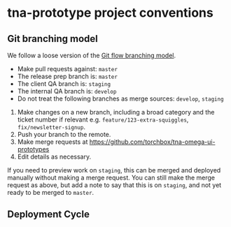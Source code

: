# tna-prototype project conventions

## Git branching model

We follow a loose version of the [Git flow branching model](https://nvie.com/posts/a-successful-git-branching-model/).

- Make pull requests against: `master`
- The release prep branch is: `master`
- The client QA branch is: `staging`
- The internal QA branch is: `develop`
- Do not treat the following branches as merge sources: `develop`, `staging`

1. Make changes on a new branch, including a broad category and the ticket number if relevant e.g. `feature/123-extra-squiggles`, `fix/newsletter-signup`.
2. Push your branch to the remote.
3. Make merge requests at https://github.com/torchbox/tna-omega-ui-prototypes
4. Edit details as necessary.

If you need to preview work on `staging`, this can be merged and deployed manually without making a merge request. You can still make the merge request as above, but add a note to say that this is on `staging`, and not yet ready to be merged to `master`.

## Deployment Cycle

<!-- #FIXME Developer, delete this once you have reviewed this file.
Choose a deployment approach below, and delete what you don't need.
-->

<!-- Option one, simple deployment cycle

### Simple flavour

Make sure `master` contains all the desired changes (and is pushed to the remote repository and has passed CI). Deploy to production (see [deployment documentation](deployment.md)).

-->

<!-- Option two, release-based deployment cycle

### Versioned releases

This requires a 'release' QA server running a `release-x.x.x` branch which can be considered to be a merge source.

1. Make merge requests to the branch `release-x.x.x`.
1. Add a heading `# x.x.x (yyyy-mm-dd)` to `CHANGELOG.md`, detailing what is in this release.
1. Merge `release-x.x.x` to `master`.
1. Deploy to production (see [deployment documentation](deployment.md)).
1. Tag the merge commit
    1. `git tag x.x.x`
    1. `git push --tags`
1. Create a new branch `release-x.x+1.x`, or `release-x+1.x.x` as appropriate, from `master`.

Add release notes to (docs/release-notes.md).

#### Deploying bug fixes

Urgent bug fixes should be made against the latest-deployed release, i.e. x.x.x. There is possibly already a `release-x.(x+1).x` branch in progress.

1. Pull `master`.
1. Create the bug fix branch, e.g. `hotfix/mend-squiggles`.
    1. In `CHANGELOG.md`, add a new section to `x.x.(x+1) (yyyy-mm-dd)` where
       the date is the release date.
1. If it needs client approval, or to be user-tested, deploy to staging.
1. Make a merge request from `hotfix/mend-squiggles` to `master`.
1. Once the change is approved, accept the merge request, and deploy to Production
1. Tag the merge commit
    1. `git tag x.x.(x+1)`
    1. `git push --tags`
1. Merge master into `release-(x+1).x.x`.
-->
